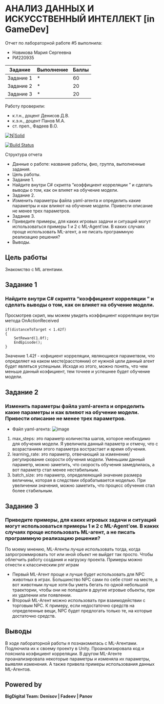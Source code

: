 # АНАЛИЗ ДАННЫХ И ИСКУССТВЕННЫЙ ИНТЕЛЛЕКТ [in GameDev]
Отчет по лабораторной работе #5 выполнила:
- Новикова Мария Сергеевна
- РИ220935

| Задание | Выполнение | Баллы |
| ------ | ------ | ------ |
| Задание 1 | * | 60 |
| Задание 2 | * | 20 |
| Задание 3 | * | 20 |

Работу проверили:
- к.т.н., доцент Денисов Д.В.
- к.э.н., доцент Панов М.А.
- ст. преп., Фадеев В.О.

[![N|Solid](https://cldup.com/dTxpPi9lDf.thumb.png)](https://nodesource.com/products/nsolid)

[![Build Status](https://travis-ci.org/joemccann/dillinger.svg?branch=master)](https://travis-ci.org/joemccann/dillinger)

Структура отчета

- Данные о работе: название работы, фио, группа, выполненные задания.
- Цель работы.
- Задание 1.
- Найдите внутри C# скрипта “коэффициент корреляции ” и сделать выводы о том, как он влияет на обучение модели.
- Задание 2.
- Изменить параметры файла yaml-агента и определить какие параметры и как влияют на обучение модели. Привести описание не менее трех параметров.
- Задание 3.
- Приведите примеры, для каких игровых задачи и ситуаций могут использоваться примеры 1 и 2 с ML-Agent’ом. В каких случаях проще использовать ML-агент, а не писать программную реализацию решения? 
- Выводы.

## Цель работы
Знакомство с ML агентами. 

## Задание 1
### Найдите внутри C# скрипта “коэффициент корреляции ” и сделать выводы о том, как он влияет на обучение модели.
Просмотрев скрип, мы можем увидеть коэффициент корреляции внутри метода OnActionReceived
```
if(distanceToTarget < 1.42f)
{
    SetReward(1.0f);
    EndEpisode();
}
```
Значение 1.42f - кофициент корреляции, являющиеся параметвом, что определяет на каком месте(расстоянии) от нужной цели данный агент будет являться успешным. Исходя из этого, можно понять, что чем меньше данный коэфициент, тем точнее и успешнее будет обучение модели. 
## Задание 2
### Изменить параметры файла yaml-агента и определить какие параметры и как влияют на обучение модели. Привести описание не менее трех параметров.
- Файл yaml-агента:  ![image](https://github.com/kofuru/readme/assets/127126154/70095e28-67ff-4d87-a659-8fc69b313b93)

1. max_steps: это параметр количества шагов, которое необходимо для обучения модели. Я увеличила данный параметр и отмечу, что с возрастанием этого параметра вострастает и время обучения.
2. learning_rate: это параметр, отвечающий за изменение/регулирование скорости обучения модели. Уменьшим данный параметр, можно заметить, что скорость обучения замедлилась, а вот параметр стал менее нестабильным. 
3. batch_size: это параметр, определеяющий значение размера величины, которая в следствии обрабатывается моделью. При увеличении значения, можно заметить, что процесс обучения стал более стабильным. 
  
## Задание 3
### Приведите примеры, для каких игровых задачи и ситуаций могут использоваться примеры 1 и 2 с ML-Agent’ом. В каких случаях проще использовать ML-агент, а не писать программную реализацию решения? 

По моему мнению, ML-Агенты лучше использовать тогда, когда запрогроммировать тот или иной обьект не выйдет так просто. Чтобы облегчить работу создания и нагрузку проекта. 
Примеры можно отнести к классическим рпг играм 
- Первый ML-Агент проще и лучше будет использовать для NPC животных в играх. Большинство NPC сами по себе стоят на месте, а вот животным лучше хотя бы уметь бегать по одной небольшой траектории, чтобы они не попадали в другие игровые обьекты, при их удалении или появлении. 
- Второый ML-Агент можно использовать при взаимодействии с торговым NPC. К примеру, если недостаточно средств на определенные вещи, NPC будет предлогать только те, на которые достаточно средств. 

## Выводы

В ходе лабораторной работы я познакомилась с ML-Агентами. Подлючила их к своему проекту в Unity. Проанализировала код и пояснила коэфициент корреляции. В другом ML-Агенте проанализировала некоторые параметры и изменяла их параметры, выявляя изменения. А также привела примеры использования данных ML-Агентов. 
## Powered by

**BigDigital Team: Denisov | Fadeev | Panov**
